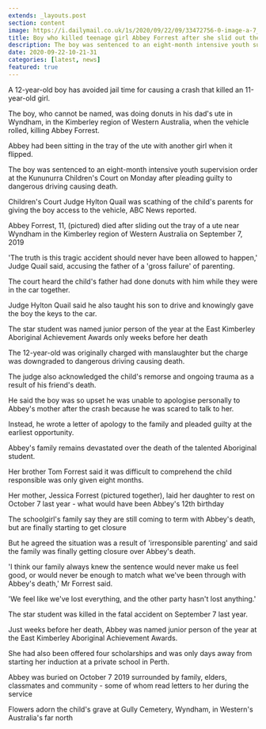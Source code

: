 ```yaml
---
extends: _layouts.post
section: content
image: https://i.dailymail.co.uk/1s/2020/09/22/09/33472756-0-image-a-7_1600762993667.jpg 
title: Boy who killed teenage girl Abbey Forrest after she slid out the back of his dads ute avoids jail 
description: The boy was sentenced to an eight-month intensive youth supervision order over the crash at Wyndham, in Western Australias Kimberley region which killed 11-year-old Abbey Forrest. 
date: 2020-09-22-10-21-31 
categories: [latest, news] 
featured: true 
--- 
```

A 12-year-old boy has avoided jail time for causing a crash that killed an 11-year-old girl.

The boy, who cannot be named, was doing donuts in his dad's ute in Wyndham, in the Kimberley region of Western Australia, when the vehicle rolled, killing Abbey Forrest.

Abbey had been sitting in the tray of the ute with another girl when it flipped. 

The boy was sentenced to an eight-month intensive youth supervision order at the Kununurra Children's Court on Monday after pleading guilty to dangerous driving causing death. 

Children's Court Judge Hylton Quail was scathing of the child's parents for giving the boy access to the vehicle, ABC News reported. 

Abbey Forrest, 11, (pictured) died after sliding out the tray of a ute near Wyndham in the Kimberley region of Western Australia on September 7, 2019

'The truth is this tragic accident should never have been allowed to happen,' Judge Quail said, accusing the father of a 'gross failure' of parenting. 

The court heard the child's father had done donuts with him while they were in the car together.

Judge Hylton Quail said he also taught his son to drive and knowingly gave the boy the keys to the car.

The star student was named junior person of the year at the East Kimberley Aboriginal Achievement Awards only weeks before her death

The 12-year-old was originally charged with manslaughter but the charge was downgraded to dangerous driving causing death.

The judge also acknowledged the child's remorse and ongoing trauma as a result of his friend's death.

He said the boy was so upset he was unable to apologise personally to Abbey's mother after the crash because he was scared to talk to her.

Instead, he wrote a letter of apology to the family and pleaded guilty at the earliest opportunity.

Abbey's family remains devastated over the death of the talented Aboriginal student.

Her brother Tom Forrest said it was difficult to comprehend the child responsible was only given eight months.

Her mother, Jessica Forrest (pictured together), laid her daughter to rest on October 7 last year - what would have been Abbey's 12th birthday 

The schoolgirl's family say they are still coming to term with Abbey's death, but are finally starting to get closure  

But he agreed the situation was a result of 'irresponsible parenting' and said the family was finally getting closure over Abbey's death.   

'I think our family always knew the sentence would never make us feel good, or would never be enough to match what we've been through with Abbey's death,' Mr Forrest said.

'We feel like we've lost everything, and the other party hasn't lost anything.'

The star student was killed in the fatal accident on September 7 last year. 

Just weeks before her death, Abbey was named junior person of the year at the East Kimberley Aboriginal Achievement Awards.

She had also been offered four scholarships and was only days away from starting her induction at a private school in Perth. 

Abbey was buried on October 7 2019 surrounded by family, elders, classmates and community - some of whom read letters to her during the service

Flowers adorn the child's grave at Gully Cemetery, Wyndham, in Western's Australia's far north


